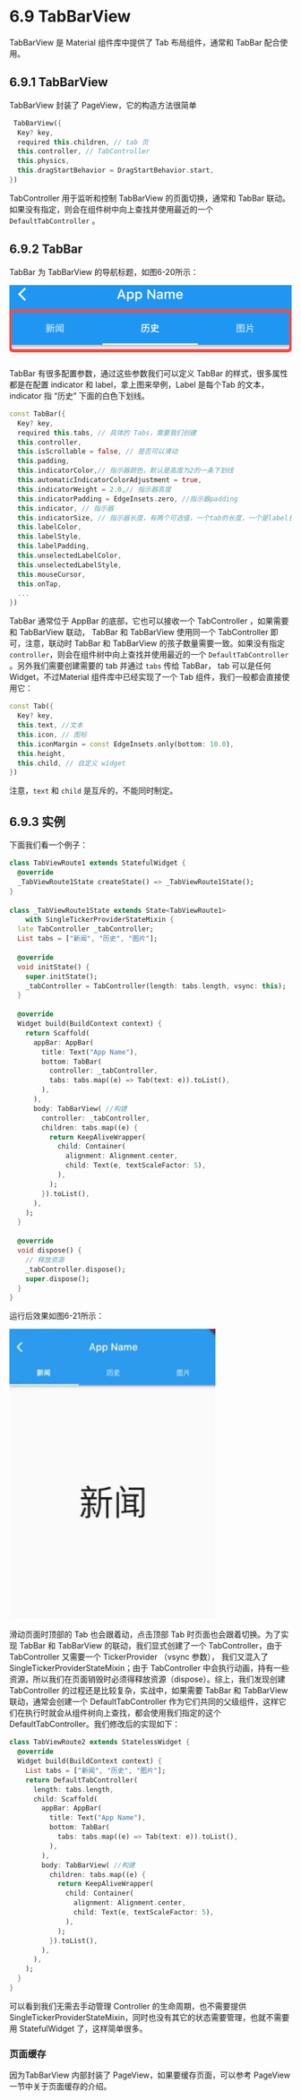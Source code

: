 # 6.9 TabBarView

TabBarView 是 Material 组件库中提供了 Tab 布局组件，通常和 TabBar 配合使用。

## 6.9.1 TabBarView 

TabBarView 封装了 PageView，它的构造方法很简单

```dart
 TabBarView({
  Key? key,
  required this.children, // tab 页
  this.controller, // TabController
  this.physics,
  this.dragStartBehavior = DragStartBehavior.start,
}) 
```

TabController 用于监听和控制 TabBarView 的页面切换，通常和 TabBar 联动。如果没有指定，则会在组件树中向上查找并使用最近的一个 `DefaultTabController` 。

## 6.9.2 TabBar

TabBar 为 TabBarView 的导航标题，如图6-20所示：

![图6-20](../imgs/6-20.png)

TabBar 有很多配置参数，通过这些参数我们可以定义 TabBar 的样式，很多属性都是在配置 indicator 和 label，拿上图来举例，Label 是每个Tab 的文本，indicator 指 “历史” 下面的白色下划线。

```dart
const TabBar({
  Key? key,
  required this.tabs, // 具体的 Tabs，需要我们创建
  this.controller,
  this.isScrollable = false, // 是否可以滑动
  this.padding,
  this.indicatorColor,// 指示器颜色，默认是高度为2的一条下划线
  this.automaticIndicatorColorAdjustment = true,
  this.indicatorWeight = 2.0,// 指示器高度
  this.indicatorPadding = EdgeInsets.zero, //指示器padding
  this.indicator, // 指示器
  this.indicatorSize, // 指示器长度，有两个可选值，一个tab的长度，一个是label长度
  this.labelColor, 
  this.labelStyle,
  this.labelPadding,
  this.unselectedLabelColor,
  this.unselectedLabelStyle,
  this.mouseCursor,
  this.onTap,
  ...
}) 
```

TabBar 通常位于 AppBar 的底部，它也可以接收一个 TabController ，如果需要和 TabBarView 联动， TabBar 和 TabBarView  使用同一个 TabController 即可，注意，联动时 TabBar 和 TabBarView 的孩子数量需要一致。如果没有指定 `controller`，则会在组件树中向上查找并使用最近的一个 `DefaultTabController` 。另外我们需要创建需要的 tab 并通过 `tabs` 传给 TabBar， tab 可以是任何 Widget，不过Material 组件库中已经实现了一个 Tab 组件，我们一般都会直接使用它：

```dart
const Tab({
  Key? key,
  this.text, //文本
  this.icon, // 图标
  this.iconMargin = const EdgeInsets.only(bottom: 10.0),
  this.height,
  this.child, // 自定义 widget
})
```

注意，`text` 和 `child` 是互斥的，不能同时制定。

## 6.9.3 实例

下面我们看一个例子：

```dart
class TabViewRoute1 extends StatefulWidget {
  @override
  _TabViewRoute1State createState() => _TabViewRoute1State();
}

class _TabViewRoute1State extends State<TabViewRoute1>
    with SingleTickerProviderStateMixin {
  late TabController _tabController;
  List tabs = ["新闻", "历史", "图片"];

  @override
  void initState() {
    super.initState();
    _tabController = TabController(length: tabs.length, vsync: this);
  }

  @override
  Widget build(BuildContext context) {
    return Scaffold(
      appBar: AppBar(
        title: Text("App Name"),
        bottom: TabBar(
          controller: _tabController,
          tabs: tabs.map((e) => Tab(text: e)).toList(),
        ),
      ),
      body: TabBarView( //构建
        controller: _tabController,
        children: tabs.map((e) {
          return KeepAliveWrapper(
            child: Container(
              alignment: Alignment.center,
              child: Text(e, textScaleFactor: 5),
            ),
          );
        }).toList(),
      ),
    );
  }
  
  @override
  void dispose() {
    // 释放资源
    _tabController.dispose();
    super.dispose();
  }
}
```

运行后效果如图6-21所示：

![图6-21](../imgs/6-21.gif)

滑动页面时顶部的 Tab 也会跟着动，点击顶部 Tab 时页面也会跟着切换。为了实现 TabBar 和 TabBarView 的联动，我们显式创建了一个 TabController，由于 TabController 又需要一个 TickerProvider （vsync 参数）， 我们又混入了 SingleTickerProviderStateMixin；由于 TabController 中会执行动画，持有一些资源，所以我们在页面销毁时必须得释放资源（dispose）。综上，我们发现创建 TabController 的过程还是比较复杂，实战中，如果需要 TabBar 和 TabBarView 联动，通常会创建一个 DefaultTabController 作为它们共同的父级组件，这样它们在执行时就会从组件树向上查找，都会使用我们指定的这个 DefaultTabController。我们修改后的实现如下：

```dart
class TabViewRoute2 extends StatelessWidget {
  @override
  Widget build(BuildContext context) {
    List tabs = ["新闻", "历史", "图片"];
    return DefaultTabController(
      length: tabs.length,
      child: Scaffold(
        appBar: AppBar(
          title: Text("App Name"),
          bottom: TabBar(
            tabs: tabs.map((e) => Tab(text: e)).toList(),
          ),
        ),
        body: TabBarView( //构建
          children: tabs.map((e) {
            return KeepAliveWrapper(
              child: Container(
                alignment: Alignment.center,
                child: Text(e, textScaleFactor: 5),
              ),
            );
          }).toList(),
        ),
      ),
    );
  }
}
```

可以看到我们无需去手动管理 Controller 的生命周期，也不需要提供 SingleTickerProviderStateMixin，同时也没有其它的状态需要管理，也就不需要用 StatefulWidget 了，这样简单很多。

### 页面缓存

因为TabBarView 内部封装了 PageView，如果要缓存页面，可以参考  PageView 一节中关于页面缓存的介绍。
